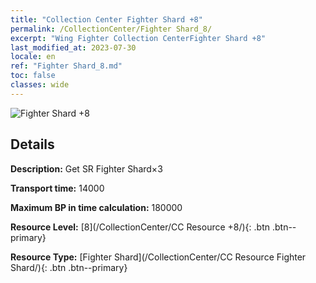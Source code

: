 ```yaml
---
title: "Collection Center Fighter Shard +8"
permalink: /CollectionCenter/Fighter Shard_8/
excerpt: "Wing Fighter Collection CenterFighter Shard +8"
last_modified_at: 2023-07-30
locale: en
ref: "Fighter Shard_8.md"
toc: false
classes: wide
---
```



![Fighter Shard +8](/images/cc/CC_Fighter_Shard_5.png)

## Details

  **Description:** Get SR Fighter Shard×3

  **Transport time:** 14000

  **Maximum BP in time calculation:** 180000

  **Resource Level:** [8](/CollectionCenter/CC Resource +8/){: .btn .btn--primary}

  **Resource Type:** [Fighter Shard](/CollectionCenter/CC Resource Fighter Shard/){: .btn .btn--primary}

